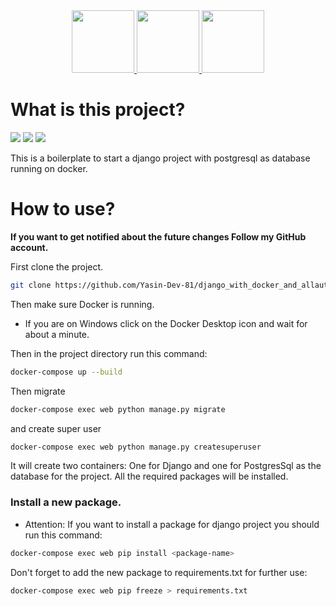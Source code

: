 <div align="center">
  <a href="https://instagram.com/m.hadi.hajihosseini">
    <img src="https://img.shields.io/badge/Instagram-E4405F?style=for-the-badge&logo=instagram&logoColor=white" width="100"/>
  </a>
  <a href="https://codingyar.com">
    <img src="https://img.shields.io/badge/website-blue?style=for-the-badge&logo=About.me&logoColor=white" width="100"/>
  </a>
  <a href="https://t.me/hajihosseini_cy">
    <img src="https://img.shields.io/badge/Telegram-2CA5E0?style=for-the-badge&logo=telegram&logoColor=white" width="100"/>
  </a>
</div>


# What is this project?
<span><img src="https://img.shields.io/badge/Django-092E20?style=flat&logo=django&logoColor=green" /></span>
<span><img src="https://img.shields.io/badge/Docker-2CA5E0?style=flat&logo=docker&logoColor=white" /></span>
<span><img src="https://img.shields.io/badge/PostgreSQL-316192?style=flat&logo=postgresql&logoColor=white" /></span>

This is a boilerplate to start a django project with postgresql as database running on docker.

# How to use?

<strong>If you want to get notified about the future changes Follow my GitHub account.</strong>

First clone the project.

```bash
git clone https://github.com/Yasin-Dev-81/django_with_docker_and_allauth.git
```

Then make sure Docker is running.
* If you are on Windows click on the Docker Desktop icon and wait for about a minute.

Then in the project directory run this command:

```bash
docker-compose up --build
```

Then migrate

```bash
docker-compose exec web python manage.py migrate
```

and create super user

```bash
docker-compose exec web python manage.py createsuperuser
```

It will create two containers:
One for Django and one for PostgresSql as the database for the project.
All the required packages will be installed.

### Install a new package.
* Attention:
If you want to install a package for django project you should run this command:

```bash
docker-compose exec web pip install <package-name>
``` 

Don't forget to add the new package to requirements.txt for further use:
```bash
docker-compose exec web pip freeze > requirements.txt
```
